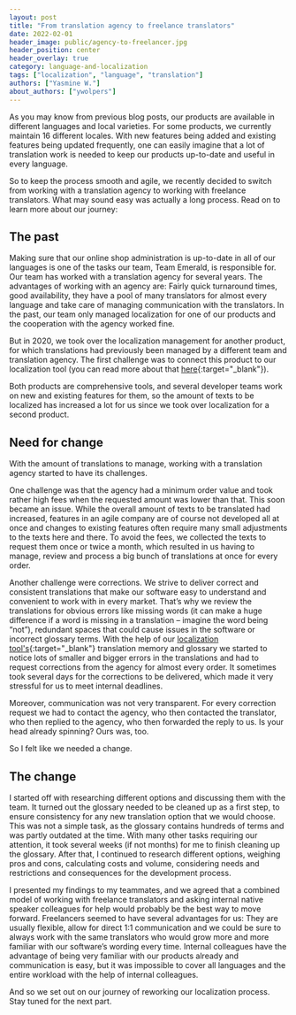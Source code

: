 ```yaml
---
layout: post
title: "From translation agency to freelance translators"
date: 2022-02-01
header_image: public/agency-to-freelancer.jpg
header_position: center
header_overlay: true
category: language-and-localization
tags: ["localization", "language", "translation"]
authors: ["Yasmine W."]
about_authors: ["ywolpers"]
---
```


As you may know from previous blog posts, our products are available in different languages and local varieties.
For some products, we currently maintain 16 different locales.
With new features being added and existing features being updated frequently, one can easily imagine that a lot of translation work is needed to keep our products up-to-date and useful in every language.

So to keep the process smooth and agile, we recently decided to switch from working with a translation agency to working with freelance translators.
What may sound easy was actually a long process. Read on to learn more about our journey:

## The past

Making sure that our online shop administration is up-to-date in all of our languages is one of the tasks our team, Team Emerald, is responsible for.
Our team has worked with a translation agency for several years.
The advantages of working with an agency are: Fairly quick turnaround times, good availability, they have a pool of many translators for almost every language and take care of managing communication with the translators.
In the past, our team only managed localization for one of our products and the cooperation with the agency worked fine.

But in 2020, we took over the localization management for another product, for which translations had previously been managed by a different team and translation agency.
The first challenge was to connect this product to our localization tool (you can read more about that [here](/blog/language-and-localization/how-to-get-your-localization-files-to-speak-phrase/){:target="_blank"}).

Both products are comprehensive tools, and several developer teams work on new and existing features for them, so the amount of texts to be localized has increased a lot for us since we took over localization for a second product.

## Need for change

With the amount of translations to manage, working with a translation agency started to have its challenges.

One challenge was that the agency had a minimum order value and took rather high fees when the requested amount was lower than that.
This soon became an issue.
While the overall amount of texts to be translated had increased, features in an agile company are of course not developed all at once and changes to existing features often require many small adjustments to the texts here and there.
To avoid the fees, we collected the texts to request them once or twice a month, which resulted in us having to manage, review and process a big bunch of translations at once for every order.

Another challenge were corrections.
We strive to deliver correct and consistent translations that make our software easy to understand and convenient to work with in every market.
That’s why we review the translations for obvious errors like missing words (it can make a huge difference if a word is missing in a translation – imagine the word being “not”), redundant spaces that could cause issues in the software or incorrect glossary terms.
With the help of our [localization tool's](/blog/language-and-localization/rocking-the-stage-with-a-software-localization-tool/){:target="_blank"} translation memory and glossary we started to notice lots of smaller and bigger errors in the translations and had to request corrections from the agency for almost every order.
It sometimes took several days for the corrections to be delivered, which made it very stressful for us to meet internal deadlines.

Moreover, communication was not very transparent.
For every correction request we had to contact the agency, who then contacted the translator, who then replied to the agency, who then forwarded the reply to us.
Is your head already spinning?
Ours was, too.

So I felt like we needed a change.

## The change

I started off with researching different options and discussing them with the team.
It turned out the glossary needed to be cleaned up as a first step, to ensure consistency for any new translation option that we would choose.
This was not a simple task, as the glossary contains hundreds of terms and was partly outdated at the time.
With many other tasks requiring our attention, it took several weeks (if not months) for me to finish cleaning up the glossary.
After that, I continued to research different options, weighing pros and cons, calculating costs and volume, considering needs and restrictions and consequences for the development process.

I presented my findings to my teammates, and we agreed that a combined model of working with freelance translators and asking internal native speaker colleagues for help would probably be the best way to move forward.
Freelancers seemed to have several advantages for us: They are usually flexible, allow for direct 1:1 communication and we could be sure to always work with the same translators who would grow more and more familiar with our software’s wording every time.
Internal colleagues have the advantage of being very familiar with our products already and communication is easy, but it was impossible to cover all languages and the entire workload with the help of internal colleagues.

And so we set out on our journey of reworking our localization process.
Stay tuned for the next part.